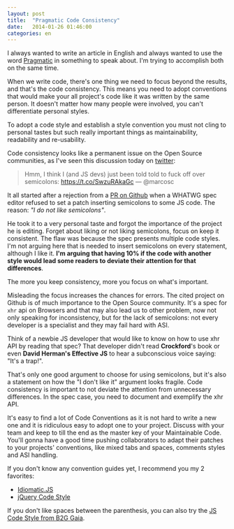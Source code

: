 ```yaml
---
layout: post
title:  "Pragmatic Code Consistency"
date:   2014-01-26 01:46:00
categories: en
---
```


I always wanted to write an article in English and always wanted to use the word [Pragmatic][Pragmatic] in something to speak about. I'm trying to accomplish both on the same time.

[Pragmatic]: https://en.wikipedia.org/wiki/Pragmatism 'Pragmatism on Wikipedia'

When we write code, there's one thing we need to focus beyond the results, and that's the code consistency. This means you need to adopt conventions that would make your all project's code like it was written by the same person. It doesn't matter how many people were involved, you can't differentiate personal styles.

To adopt a code style and establish a style convention you must not cling to personal tastes but such really important things as maintainability, readability and re-usability.

Code consistency looks like a permanent issue on the Open Source communities, as I've seen this discussion today on [twitter][1]: 

> Hmm, I think I (and JS devs) just been told told to fuck off over semicolons: https://t.co/SwzuRAkaGc &mdash; @marcosc

[1]: https://twitter.com/marcosc/statuses/426130967758385152

It all started after a rejection from a [PR on Github][PR on Github] when a WHATWG spec editor refused to set a patch inserting semicolons to some JS code. The reason: *"I do not like semicolons"*.

[PR on Github]: https://github.com/whatwg/xhr/pull/16

He took it to a very personal taste and forgot the importance of the project he is editing. Forget about liking or not liking semicolons, focus on keep it consistent. The flaw was because the spec presents multiple code styles. I'm not arguing here that is needed to insert semicolons on every statement, although I like it. **I'm arguing that having 10% if the code with another style would lead some readers to deviate their attention for that differences**.

The more you keep consistency, more you focus on what's important.

Misleading the focus increases the chances for errors. The cited project on Github is of much importance to the Open Source community. It's a spec for `xhr` api on Browsers and that may also lead us to other problem, now not only speaking for inconsistency, but for the lack of semicolons: not every developer is a specialist and they may fail hard with ASI.

Think of a newbie JS developer that would like to know on how to use xhr API by reading that spec? That developer didn't read __Crockford__'s book or even __David Herman's Effective JS__ to hear a subconscious voice saying: "It's a trap!". 

That's only one good argument to choose for using semicolons, but it's also a statement on how the "I don't like it" argument looks fragile. Code consistency is important to not deviate the attention from unnecessary differences. In the spec case, you need to document and exemplify the xhr API.

It's easy to find a lot of Code Conventions as it is not hard to write a new one and it is ridiculous easy to adopt one to your project. Discuss with your team and keep to till the end as the master key of your Maintainable Code. You'll gonna have a good time pushing collaborators to adapt their patches to your projects' conventions, like mixed tabs and spaces, comments styles and ASI handling. 

If you don't know any convention guides yet, I recommend you my 2 favorites: 

- [Idiomatic.JS](https://github.com/rwaldron/idiomatic.js)
- [jQuery Code Style](http://contribute.jquery.org/style-guide/js/)

If you don't like spaces between the parenthesis, you can also try the [JS Code Style from B2G Gaia](https://developer.mozilla.org/en-US/Firefox_OS/Platform/Gaia/Hacking#Coding_style_basics). 
